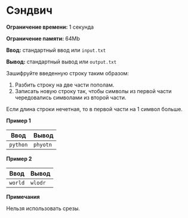 # Сэндвич

**Ограничение времени:** 1 секунда

**Ограничение памяти:** 64Mb

**Ввод:** стандартный ввод или `input.txt`

**Вывод:** стандартный вывод или `output.txt`

Зашифруйте введенную строку таким образом:

1.  Разбить строку на две части пополам.
2.  Записать новую строку так, чтобы символы из первой части чередовались символами из второй части.

Если длина строки нечетная, то в первой части на 1 символ больше.

**Пример 1**

| Ввод     | Вывод   |
| -------- | -------- |
| `python` | `phyotn` |

**Пример 2**

| Ввод    | Вывод   |
| ------- | -------- |
| `world` | `wlodr` |

**Примечания**

Нельзя использовать срезы.